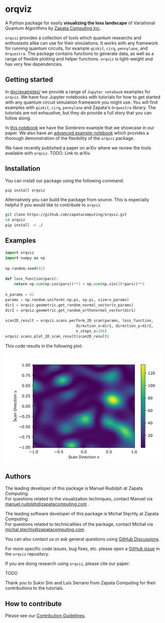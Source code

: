 # orqviz

A Python package for easily **visualizing the loss landscape** of Variational Quantum Algorithms by [Zapata Computing Inc](https://www.zapatacomputing.com/).

`orqviz` provides a collection of tools which quantum researchs and enthusiasts alike can use for their simulations. It works with any framework for running quantum circuits, for example `qiskit`, `cirq`, `pennylane`, and `Orquestra`. The package contains functions to generate data, as well as a range of flexible plotting and helper functions. `orqviz` is light-weight and has very few dependencies.

## Getting started

In [doc/examples/](https://github.com/zapatacomputing/orqviz/tree/main/docs/examples) we provide a range of `Jupyter notebook` examples for `orqviz`. We have four Jupyter notebooks with tutorials for how to get started with any quantum circuit simulation framework you might use. You will find examples with `qiskit`, `cirq`, `pennylane` and Zapata's `Orquestra` library. The tutorials are not exhaustive, but they do provide a full story that you can follow along.

In [this notebook](https://github.com/zapatacomputing/orqviz/blob/main/docs/examples/sombrero.ipynb) we have the _Sombrero_ example that we showcase in our paper. We also have an [advanced example notebook](https://github.com/zapatacomputing/orqviz/blob/main/docs/examples/advanced_example_notebook.ipynb) which provides a thorough demonstration of the flexibility of the `orqviz` package.

We have recently published a paper on arXiv where we review the tools available with `orqviz`. TODO: Link to arXiv.

## Installation

You can install our package using the following command:

```bash
pip install orqviz
```

Alternatively you can build the package from source. This is especially helpful if you would like to contribute to `orqviz`

```bash
git clone https://github.com/zapatacomputing/orqviz.git
cd orqviz
pip install -e ./
```

## Examples

```python
import orqviz
import numpy as np

np.random.seed(42)

def loss_function(pars):
    return np.sum(np.cos(pars))**2 + np.sum(np.sin(30*pars))**2

n_params = 42
params = np.random.uniform(-np.pi, np.pi, size=n_params)
dir1 = orqviz.geometric.get_random_normal_vector(n_params)
dir2 = orqviz.geometric.get_random_orthonormal_vector(dir1)

scan2D_result = orqviz.scans.perform_2D_scan(params, loss_function,
                                direction_x=dir1, direction_y=dir2,
                                n_steps_x=100)
orqviz.scans.plot_2D_scan_result(scan2D_result)
```

This code results in the following plot:

![Image](docs/example_plot.png)

## Authors

The leading developer of this package is Manuel Rudolph at Zapata Computing.\
For questions related to the visualization techniques, contact Manuel via manuel.rudolph@zapatacomputing.com .

The leading software developer of this package is Michał Stęchły at Zapata Computing.\
For questions related to technicalities of the package, contact Michał via michal.stechly@zapatacomputing.com .

You can also contact us or ask general questions using [GitHub Discussions](https://github.com/zapatacomputing/orqviz/discussions).

For more specific code issues, bug fixes, etc. please open a [GitHub issue](https://github.com/zapatacomputing/orqviz/issues) in the `orqviz` repository.

If you are doing research using `orqviz`, please cite our paper:

TODO

Thank you to Sukin Sim and Luis Serrano from Zapata Computing for their contributions to the tutorials.

## How to contribute

Please see our [Contribution Guidelines](docs/CONTRIBUTING.md).
